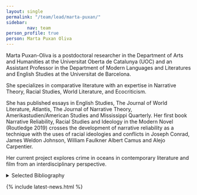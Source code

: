 ```yaml
---
layout: single
permalink: "/team/lead/marta-puxan/"
sidebar:
        nav: team
person_profile: true
person: Marta Puxan Oliva
---
```

Marta Puxan-Oliva is a postdoctoral researcher in the Department of Arts and Humanities at the Universitat Oberta de Catalunya (UOC) and an Assistant Professor in the Department of Modern Languages and Literatures and English Studies at the Universitat de Barcelona.

She specializes in comparative literature with an expertise in Narrative Theory, Racial Studies, World Literature, and Ecocriticism.

She has published essays in English Studies, The Journal of World Literature, Atlantis, The Journal of Narrative Theory, Amerikastudien/American Studies and Mississippi Quarterly. Her first book Narrative Reliability, Racial Studies and Ideology in the Modern Novel (Routledge 2019) crosses the development of narrative reliability as a technique with the uses of racial ideologies and conflicts in Joseph Conrad, James Weldon Johnson, William Faulkner Albert Camus and Alejo Carpentier.

Her current project explores crime in oceans in contemporary literature and film from an interdisciplinary perspective.      

<details><summary>Selected Bibliography</summary>
<ul>
<li>PUXAN-OLIVA, M. (2018). “Colonial Oceanic Environments, Law and Narrative in Herman Melville's 'Benito Cereno' and Juan Benet's 'Sub Rosa'”. <em>English Studies</em>. 99 (4), pp. 426 - 441. ISSN: 0013-838X. DOI. 10.1080/0013838X.2018.1480136.</li>
<li>PUXAN-OLIVA, M. (2018). “On the politics of discordant, estranging and bonding reliability: Contextualist narratology at work”. <em>Frontiers of Narrative Studies</em>. 4 (S1), pp. 190 - 212. ISSN: 2509-4882. DOI. 10.1515/fns-2018-0038.</li>
<li>PUXAN-OLIVA, M., and A. MIRIZIO, eds. (2017). “Rethinking World Literature Studies in Latin American and Spanish Contexts”. <em>Special issue of the Journal of World Literature</em>. 2 (1).</li>
<li>PUXAN-OLIVA, M. (2016). “Shaving the Tale: Barbers and the Narration of Racial Relations in Chesnutt’s ‘The Doll’ and Melville’s Benito Cereno”. <em>Atlantis</em>, 38 (2), pp. 27-44.</li>
<li>PUXAN-OLIVA, M. (2015). “Racial Stereotypes as Narrative Forms: Staging the English Gentleman in Conrad’s Lord Jim”. <em>Journal of Narrative Theory</em>. 45 (3), pp. 333-369.</li>
<li>PUXAN-OLIVA, M. (2013). “A Mysterious Heart: ‘Passing’ and the Narrative Enigma in William Faulkner’s Light in August and Absalom, Absalom!”. <em>Amerikastudien/American Studies</em>. 58 (1), pp. 51-78.</li>
<li>PUXAN, M. (2007). “Narrative Strategies on the Color Line: the Unreliable Narrator Shreve and Racial Ambiguity in Faulkner’s Absalom, Absalom!”. <em>Mississippi Quarterly</em>. 60 (3), pp. 529-559.</li>
</ul>
</details>

{% include latest-news.html %}
